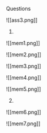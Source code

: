 Questions

![[ass3.png]]


1)

![[mem1.png]]

![[mem2.png]]


![[mem3.png]]



![[mem4.png]]



![[mem5.png]]


2)

![[mem6.png]]

![[mem7.png]]


